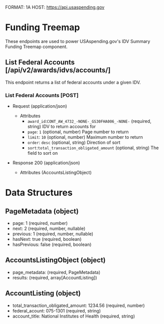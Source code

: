 FORMAT: 1A
HOST: https://api.usaspending.gov

# Funding Treemap

These endpoints are used to power USAspending.gov's IDV Summary Funding Treemap component.

## List Federal Accounts [/api/v2/awards/idvs/accounts/]

This endpoint returns a list of federal accounts under a given IDV.


### List Federal Accounts [POST]
+ Request (application/json)
    + Attributes
        + `award_id`:`CONT_AW_4732_-NONE-_GS30FHA006_-NONE-` (required, string) 
            IDV to return accounts for
        + `page`: `1` (optional, number)
            Page number to return
        + `limit`: `10` (optional, number)
            Maximum number to return
        + `order`: `desc` (optional, string)
            Direction of sort
        + `sort`:`total_transaction_obligated_amount` (optional, string)
            The field to sort on

+ Response 200 (application/json)
    + Attributes (AccountsListingObject)


# Data Structures

## PageMetadata (object)
+ page: 1 (required, number)
+ next: 2 (required, number, nullable)
+ previous: 1 (required, number, nullable)
+ hasNext: true (required, boolean)
+ hasPrevious: false (required, boolean)

## AccountsListingObject (object)
+ page_metadata: (required, PageMetadata)
+ results: (required, array[AccountListing])

## AccountListing (object)
+ total_transaction_obligated_amount: 1234.56 (required, number)
+ federal_acount: 075-1301 (required, string)
+ account_title: National Institutes of Health (required, string)